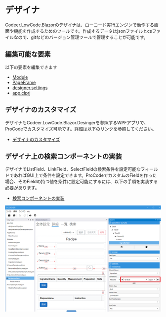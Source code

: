 # デザイナ

Codeer.LowCode.Blazorのデザイナは、ローコード実行エンジンで動作する画面や機能を作成するためのツールです。作成するデータはjsonファイルとcsファイルなので、gitなどのバージョン管理ツールで管理することが可能です。

## 編集可能な要素

以下の要素を編集できます
- [Module](../module/module.md)
- [PageFrame](../page_frame.md)
- [designer.settings](designer_settings.md)
- [app.clprj](../app_clprj.md)

## デザイナのカスタマイズ

デザイナもCodeer.LowCode.Blazor.Desingerを参照するWPFアプリで、ProCodeでカスタマイズ可能です。詳細は以下のリンクを参照してください。
- [デザイナのカスタマイズ](designer-customize.md)

## デザイナ上の検索コンポーネントの実装

デザイナでListField、LinkField、SelectFieldの検索条件を設定可能なフィールドであればGUI上で条件を設定できます。ProCodeでカスタムのFieldを作った場合、そのFieldの持つ値を条件に設定可能にするには、以下の手順を実装する必要があります。
- [検索コンポーネントの実装](designer-match-customize.md)

<img src="../images/designer_match_customize.png">
